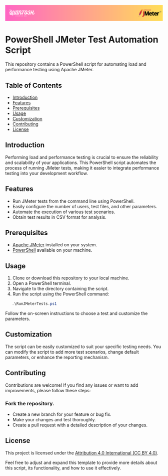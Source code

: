 ![Banner Image](./img/Banner%20-%20Load%20Test%20Script.png)
# PowerShell JMeter Test Automation Script

This repository contains a PowerShell script for automating load and performance testing using Apache JMeter.

## Table of Contents

- [Introduction](#introduction)
- [Features](#features)
- [Prerequisites](#prerequisites)
- [Usage](#usage)
- [Customization](#customization)
- [Contributing](#contributing)
- [License](#license)

## Introduction

Performing load and performance testing is crucial to ensure the reliability and scalability of your applications. This PowerShell script automates the process of running JMeter tests, making it easier to integrate performance testing into your development workflow.

## Features

- Run JMeter tests from the command line using PowerShell.
- Easily configure the number of users, test files, and other parameters.
- Automate the execution of various test scenarios.
- Obtain test results in CSV format for analysis.

## Prerequisites

- [Apache JMeter](https://jmeter.apache.org/) installed on your system.
- [PowerShell](https://docs.microsoft.com/en-us/powershell/scripting/overview) available on your machine.

## Usage

1. Clone or download this repository to your local machine.
2. Open a PowerShell terminal.
3. Navigate to the directory containing the script.
4. Run the script using the PowerShell command:

```powershell
   .\RunJMeterTests.ps1
```

Follow the on-screen instructions to choose a test and customize the parameters.

## Customization
The script can be easily customized to suit your specific testing needs. You can modify the script to add more test scenarios, change default parameters, or enhance the reporting mechanism.

## Contributing
Contributions are welcome! If you find any issues or want to add improvements, please follow these steps:

### Fork the repository.
- Create a new branch for your feature or bug fix.
- Make your changes and test thoroughly.
- Create a pull request with a detailed description of your changes.

## License
This project is licensed under the [Attribution 4.0 International (CC BY 4.0)](https://creativecommons.org/licenses/by/4.0/).


Feel free to adjust and expand this template to provide more details about this script, its functionality, and how to use it effectively.
